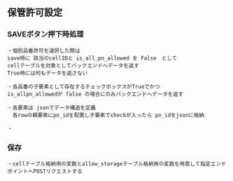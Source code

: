 ## 保管許可設定     
### SAVEボタン押下時処理
    ・個別品番許可を選択した際は
    save時に 該当のcellIDと is_all_pn_allowed を False　として
    cellテーブルを対象としてバックエンドへデータを返す
    True時には何もデータを返さない

    ・各品番の子要素として存在するチェックボックスがTrueでかつ
    is_allpn_allowedが false の場合にのみバックエンドへデータを返す

    ・各要素は jsonでデータ構造を定義
    　各rowの親要素にpn_idを配置し子要素でcheckが入ったら pn_idをjsonに格納

    ・


### 保存
    ・cellテーブル格納用の変数とallow_storageテーブル格納用の変数を用意して指定エンドポイントへPOSTリクエストする